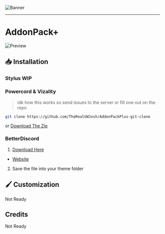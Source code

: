 ![Banner](https://raw.githubusercontent.com/TheRealGWJosh/AddonPackPlus/main/assets/Previews/Addon-Banner.jpg)

---

# AddonPack+
![Preview](https://raw.githubusercontent.com/TheRealGWJosh/AddonPackPlus/main/assets/Previews/Preview-Image.jpg)

## 📥 Installation

### Stylus WIP


### Powercord & Vizality
> idk how this works
> so send issues to the server or fill one out on the repo

```sh
git clone https://github.com/TheRealGWJosh/AddonPackPlus-git-clone
```
or [Download The Zip](https://api.github.com/repos/TheRealGWJosh/AddonPackPlus/zipball/main)

### BetterDiscord

1. [Download Here](https://therealgwjosh.github.io/BetterDiscordStuff/downloader/?theme=AddonPackPlus)
-  [Website](https://therealgwjosh.github.io/BetterDiscordStuff/)
2. Save the file into your theme folder

## 🖌️ Customization

Not Ready

## Credits

Not Ready
